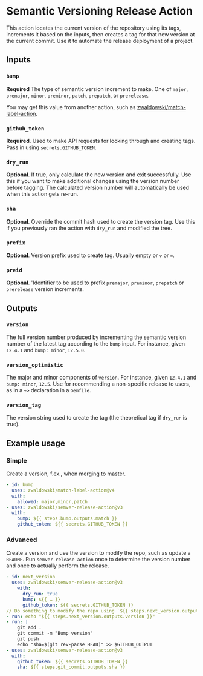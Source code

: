 # Semantic Versioning Release Action

This action locates the current version of the repository using its tags, increments it based on the inputs, then creates a tag for that new version at the current commit. Use it to automate the release deployment of a project.

## Inputs

### `bump`

**Required** The type of semantic version increment to make. One of `major`, `premajor`, `minor`, `preminor`, `patch`, `prepatch`, or `prerelease`.

You may get this value from another action, such as [zwaldowski/match-label-action](https://github.com/zwaldowski/match-label-action).

### `github_token`

**Required**. Used to make API requests for looking through and creating tags. Pass in using `secrets.GITHUB_TOKEN`.

### `dry_run`

**Optional**. If true, only calculate the new version and exit successfully. Use this if you want to make additional changes using the version number before tagging. The calculated version number will automatically be used when this action gets re-run.

### `sha`

**Optional**. Override the commit hash used to create the version tag. Use this if you previously ran the action with `dry_run` and modified the tree.

### `prefix`

**Optional**. Version prefix used to create tag. Usually empty or `v` or `=`.

### `preid`

**Optional**. 'Identifier to be used to prefix `premajor`, `preminor`, `prepatch` or `prerelease` version increments.

## Outputs

### `version`

The full version number produced by incrementing the semantic version number of the latest tag according to the `bump` input. For instance, given `12.4.1` and `bump: minor`, `12.5.0`.

### `version_optimistic`

The major and minor components of `version`. For instance, given `12.4.1` and `bump: minor`, `12.5`. Use for recommending a non-specific release to users, as in a `~>` declaration in a `Gemfile`.

### `version_tag`

The version string used to create the tag (the theoretical tag if `dry_run` is true).

## Example usage

### Simple

Create a version, f.ex., when merging to master.

```yaml
- id: bump
  uses: zwaldowski/match-label-action@v4
  with:
    allowed: major,minor,patch
- uses: zwaldowski/semver-release-action@v3
  with:
    bump: ${{ steps.bump.outputs.match }}
    github_token: ${{ secrets.GITHUB_TOKEN }}
```

### Advanced

Create a version and use the version to modify the repo, such as update a `README`. Run `semver-release-action` once to determine the version number and once to actually perform the release.

```yaml
- id: next_version
  uses: zwaldowski/semver-release-action@v3
    with:
      dry_run: true
      bump: ${{ … }}
      github_token: ${{ secrets.GITHUB_TOKEN }}
// Do something to modify the repo using `${{ steps.next_version.outputs.version }}`.
- run: echo "${{ steps.next_version.outputs.version }}"
- run: |
    git add .
    git commit -m "Bump version"
    git push
    echo "sha=$(git rev-parse HEAD)" >> $GITHUB_OUTPUT
- uses: zwaldowski/semver-release-action@v3
  with:
    github_token: ${{ secrets.GITHUB_TOKEN }}
    sha: ${{ steps.git_commit.outputs.sha }}
```

